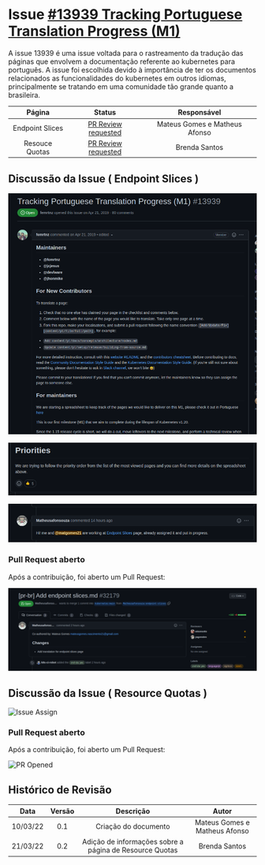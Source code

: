 # Issue [#13939 Tracking Portuguese Translation Progress (M1)](https://github.com/kubernetes/website/issues/13939)

A issue 13939 é uma issue voltada para o rastreamento da tradução das páginas que envolvem a documentação referente ao kubernetes para português. A issue foi escolhida devido à importância de ter os documentos relacionados as funcionalidades do kubernetes em outros idiomas, principalmente se tratando em uma comunidade tão grande quanto a brasileira.

|     Página     |                              Status                               |           Responsável            |
| :------------: | :---------------------------------------------------------------: | :------------------------------: |
| Endpoint Slices | [PR Review requested](https://github.com/kubernetes/website/pull/32179) | Mateus Gomes e Matheus Afonso |
| Resouce Quotas | [PR Review requested](https://github.com/kubernetes/website/pull/32209) |Brenda Santos|

## Discussão da Issue ( Endpoint Slices )

![Issue Description 1](../../../assets/sprint3/issue13939_endpoint_slices/issue_1.png)

![Issue Description 2](../../../assets/sprint3/issue13939_endpoint_slices/issue_2.png)

![Issue Assign](../../../assets/sprint3/issue13939_endpoint_slices/issue_3.png)

### Pull Request aberto 

Após a contribuição, foi aberto um Pull Request:

![PR Opened](../../../assets/sprint3/issue13939_endpoint_slices/PR_opened.png)

## Discussão da Issue ( Resource Quotas )

![Issue Assign](https://media.discordapp.net/attachments/866653112135712788/955596712850903061/unknown.png)

### Pull Request aberto 

Após a contribuição, foi aberto um Pull Request:

![PR Opened](https://media.discordapp.net/attachments/866653112135712788/955596975078797362/unknown.png?width=990&height=438)

## Histórico de Revisão

|   Data   | Versão |      Descrição       |      Autor       |
| :------: | :----: | :------------------: | :--------------: |
| 10/03/22 |  0.1   | Criação do documento | Mateus Gomes e Matheus Afonso |
| 21/03/22 |  0.2   | Adição de informações sobre a página de Resource Quotas | Brenda Santos |
